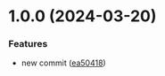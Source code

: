 # 1.0.0 (2024-03-20)


### Features

* new commit ([ea50418](https://github.com/paulgualambo/[secure]/commit/ea5041899d78d850c3d9584d3a3545f9113f5530))
